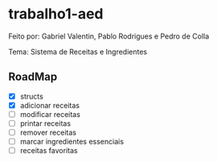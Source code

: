 # trabalho1-aed
Feito por: Gabriel Valentin, Pablo Rodrigues e Pedro de Colla

Tema:  Sistema de Receitas e Ingredientes

## RoadMap

- [x] structs
- [x] adicionar receitas
- [ ] modificar receitas
- [ ] printar receitas
- [ ] remover receitas
- [ ] marcar ingredientes essenciais
- [ ] receitas favoritas
